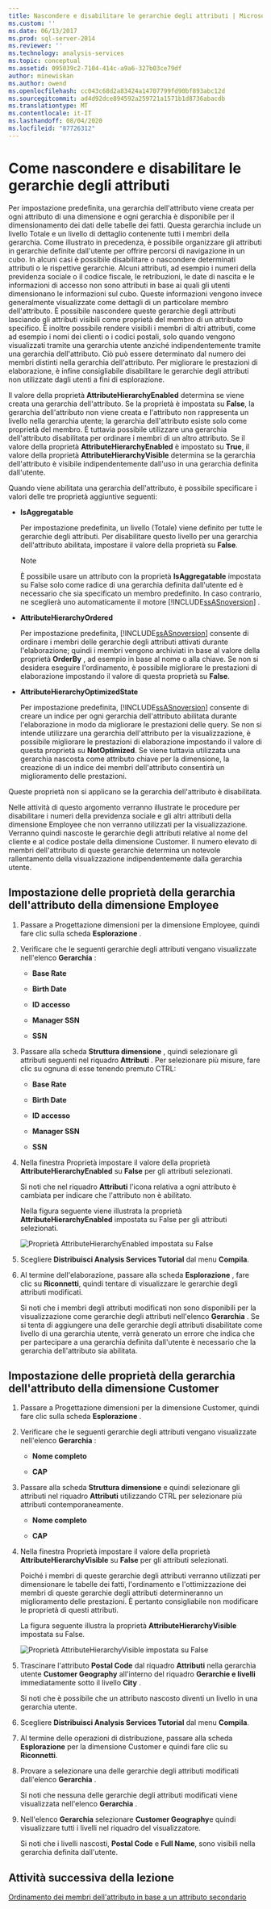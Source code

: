 ```yaml
---
title: Nascondere e disabilitare le gerarchie degli attributi | Microsoft Docs
ms.custom: ''
ms.date: 06/13/2017
ms.prod: sql-server-2014
ms.reviewer: ''
ms.technology: analysis-services
ms.topic: conceptual
ms.assetid: 095039c2-7104-414c-a9a6-327b03ce79df
author: minewiskan
ms.author: owend
ms.openlocfilehash: cc043c68d2a83424a14707799fd90bf893abc12d
ms.sourcegitcommit: ad4d92dce894592a259721a1571b1d8736abacdb
ms.translationtype: MT
ms.contentlocale: it-IT
ms.lasthandoff: 08/04/2020
ms.locfileid: "87726312"
---
```

# <a name="hiding-and-disabling-attribute-hierarchies"></a>Come nascondere e disabilitare le gerarchie degli attributi
  Per impostazione predefinita, una gerarchia dell'attributo viene creata per ogni attributo di una dimensione e ogni gerarchia è disponibile per il dimensionamento dei dati delle tabelle dei fatti. Questa gerarchia include un livello Totale e un livello di dettaglio contenente tutti i membri della gerarchia. Come illustrato in precedenza, è possibile organizzare gli attributi in gerarchie definite dall'utente per offrire percorsi di navigazione in un cubo. In alcuni casi è possibile disabilitare o nascondere determinati attributi o le rispettive gerarchie. Alcuni attributi, ad esempio i numeri della previdenza sociale o il codice fiscale, le retribuzioni, le date di nascita e le informazioni di accesso non sono attributi in base ai quali gli utenti dimensionano le informazioni sul cubo. Queste informazioni vengono invece generalmente visualizzate come dettagli di un particolare membro dell'attributo. È possibile nascondere queste gerarchie degli attributi lasciando gli attributi visibili come proprietà del membro di un attributo specifico. È inoltre possibile rendere visibili i membri di altri attributi, come ad esempio i nomi dei clienti o i codici postali, solo quando vengono visualizzati tramite una gerarchia utente anziché indipendentemente tramite una gerarchia dell'attributo. Ciò può essere determinato dal numero dei membri distinti nella gerarchia dell'attributo. Per migliorare le prestazioni di elaborazione, è infine consigliabile disabilitare le gerarchie degli attributi non utilizzate dagli utenti a fini di esplorazione.

 Il valore della proprietà **AttributeHierarchyEnabled** determina se viene creata una gerarchia dell'attributo. Se la proprietà è impostata su **False**, la gerarchia dell'attributo non viene creata e l'attributo non rappresenta un livello nella gerarchia utente; la gerarchia dell'attributo esiste solo come proprietà del membro. È tuttavia possibile utilizzare una gerarchia dell'attributo disabilitata per ordinare i membri di un altro attributo. Se il valore della proprietà **AttributeHierarchyEnabled** è impostato su **True**, il valore della proprietà **AttributeHierarchyVisible** determina se la gerarchia dell'attributo è visibile indipendentemente dall'uso in una gerarchia definita dall'utente.

 Quando viene abilitata una gerarchia dell'attributo, è possibile specificare i valori delle tre proprietà aggiuntive seguenti:

-   **IsAggregatable**

     Per impostazione predefinita, un livello (Totale) viene definito per tutte le gerarchie degli attributi. Per disabilitare questo livello per una gerarchia dell'attributo abilitata, impostare il valore della proprietà su **False**.

    > [!NOTE]
    >  È possibile usare un attributo con la proprietà **IsAggregatable** impostata su False solo come radice di una gerarchia definita dall'utente ed è necessario che sia specificato un membro predefinito. In caso contrario, ne sceglierà uno automaticamente il motore [!INCLUDE[ssASnoversion](../includes/ssasnoversion-md.md)] .

-   **AttributeHierarchyOrdered**

     Per impostazione predefinita, [!INCLUDE[ssASnoversion](../includes/ssasnoversion-md.md)] consente di ordinare i membri delle gerarchie degli attributi attivati durante l'elaborazione; quindi i membri vengono archiviati in base al valore della proprietà **OrderBy** , ad esempio in base al nome o alla chiave. Se non si desidera eseguire l'ordinamento, è possibile migliorare le prestazioni di elaborazione impostando il valore di questa proprietà su **False**.

-   **AttributeHierarchyOptimizedState**

     Per impostazione predefinita, [!INCLUDE[ssASnoversion](../includes/ssasnoversion-md.md)] consente di creare un indice per ogni gerarchia dell'attributo abilitata durante l'elaborazione in modo da migliorare le prestazioni delle query. Se non si intende utilizzare una gerarchia dell'attributo per la visualizzazione, è possibile migliorare le prestazioni di elaborazione impostando il valore di questa proprietà su **NotOptimized**. Se viene tuttavia utilizzata una gerarchia nascosta come attributo chiave per la dimensione, la creazione di un indice dei membri dell'attributo consentirà un miglioramento delle prestazioni.

 Queste proprietà non si applicano se la gerarchia dell'attributo è disabilitata.

 Nelle attività di questo argomento verranno illustrate le procedure per disabilitare i numeri della previdenza sociale e gli altri attributi della dimensione Employee che non verranno utilizzati per la visualizzazione. Verranno quindi nascoste le gerarchie degli attributi relative al nome del cliente e al codice postale della dimensione Customer. Il numero elevato di membri dell'attributo di queste gerarchie determina un notevole rallentamento della visualizzazione indipendentemente dalla gerarchia utente.

## <a name="setting-attribute-hierarchy-properties-in-the-employee-dimension"></a>Impostazione delle proprietà della gerarchia dell'attributo della dimensione Employee

1.  Passare a Progettazione dimensioni per la dimensione Employee, quindi fare clic sulla scheda **Esplorazione** .

2.  Verificare che le seguenti gerarchie degli attributi vengano visualizzate nell'elenco **Gerarchia** :

    -   **Base Rate**

    -   **Birth Date**

    -   **ID accesso**

    -   **Manager SSN**

    -   **SSN**

3.  Passare alla scheda **Struttura dimensione** , quindi selezionare gli attributi seguenti nel riquadro **Attributi** . Per selezionare più misure, fare clic su ognuna di esse tenendo premuto CTRL:

    -   **Base Rate**

    -   **Birth Date**

    -   **ID accesso**

    -   **Manager SSN**

    -   **SSN**

4.  Nella finestra Proprietà impostare il valore della proprietà **AttributeHierarchyEnabled** su **False** per gli attributi selezionati.

     Si noti che nel riquadro **Attributi** l'icona relativa a ogni attributo è cambiata per indicare che l'attributo non è abilitato.

     Nella figura seguente viene illustrata la proprietà **AttributeHierarchyEnabled** impostata su False per gli attributi selezionati.

     ![Proprietà AttributeHierarchyEnabled impostata su False](../../2014/tutorials/media/l4-hierarchyenabled-1.gif "Proprietà AttributeHierarchyEnabled impostata su False")

5.  Scegliere **Distribuisci Analysis Services Tutorial** dal menu **Compila**.

6.  Al termine dell'elaborazione, passare alla scheda **Esplorazione** , fare clic su **Riconnetti**, quindi tentare di visualizzare le gerarchie degli attributi modificati.

     Si noti che i membri degli attributi modificati non sono disponibili per la visualizzazione come gerarchie degli attributi nell'elenco **Gerarchia** . Se si tenta di aggiungere una delle gerarchie degli attributi disabilitate come livello di una gerarchia utente, verrà generato un errore che indica che per partecipare a una gerarchia definita dall'utente è necessario che la gerarchia dell'attributo sia abilitata.

## <a name="setting-attribute-hierarchy-properties-in-the-customer-dimension"></a>Impostazione delle proprietà della gerarchia dell'attributo della dimensione Customer

1.  Passare a Progettazione dimensioni per la dimensione Customer, quindi fare clic sulla scheda **Esplorazione** .

2.  Verificare che le seguenti gerarchie degli attributi vengano visualizzate nell'elenco **Gerarchia** :

    -   **Nome completo**

    -   **CAP**

3.  Passare alla scheda **Struttura dimensione** e quindi selezionare gli attributi nel riquadro **Attributi** utilizzando CTRL per selezionare più attributi contemporaneamente.

    -   **Nome completo**

    -   **CAP**

4.  Nella finestra Proprietà impostare il valore della proprietà **AttributeHierarchyVisible** su **False** per gli attributi selezionati.

     Poiché i membri di queste gerarchie degli attributi verranno utilizzati per dimensionare le tabelle dei fatti, l'ordinamento e l'ottimizzazione dei membri di queste gerarchie degli attributi determineranno un miglioramento delle prestazioni. È pertanto consigliabile non modificare le proprietà di questi attributi.

     La figura seguente illustra la proprietà **AttributeHierarchyVisible** impostata su False.

     ![Proprietà AttributeHierarchyVisible impostata su False](../../2014/tutorials/media/l4-hierarchyvisible-1.gif "Proprietà AttributeHierarchyVisible impostata su False")

5.  Trascinare l'attributo **Postal Code** dal riquadro **Attributi** nella gerarchia utente **Customer Geography** all'interno del riquadro **Gerarchie e livelli** immediatamente sotto il livello **City** .

     Si noti che è possibile che un attributo nascosto diventi un livello in una gerarchia utente.

6.  Scegliere **Distribuisci Analysis Services Tutorial** dal menu **Compila**.

7.  Al termine delle operazioni di distribuzione, passare alla scheda **Esplorazione** per la dimensione Customer e quindi fare clic su **Riconnetti**.

8.  Provare a selezionare una delle gerarchie degli attributi modificati dall'elenco **Gerarchia** .

     Si noti che nessuna delle gerarchie degli attributi modificati viene visualizzata nell'elenco **Gerarchia** .

9. Nell'elenco **Gerarchia** selezionare **Customer Geography**e quindi visualizzare tutti i livelli nel riquadro del visualizzatore.

     Si noti che i livelli nascosti, **Postal Code** e **Full Name**, sono visibili nella gerarchia definita dall'utente.

## <a name="next-task-in-lesson"></a>Attività successiva della lezione
 [Ordinamento dei membri dell'attributo in base a un attributo secondario](lesson-4-5-sorting-attribute-members-based-on-a-secondary-attribute.md)


